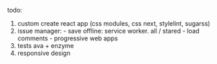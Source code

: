 todo:
  1. custom create react app (css modules, css next, stylelint, sugarss)
  2. issue manager:
    - save offline: service worker. all / stared
    - load comments
    - progressive web apps
  3. tests
    ava + enzyme
  4. responsive design
